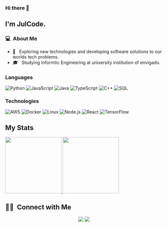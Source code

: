 ### Hi there 👋

## I'm JulCode.

### 💻 &nbsp;About Me 

- 🤔 &nbsp; Exploring new technologies and developing software solutions to our worlds tech problems.
- 🎓 &nbsp; Studying Informtic Engineering at university institution of envigado.

### Languages

![Python](https://img.shields.io/badge/-Python-000?&logo=Python)
![JavaScript](https://img.shields.io/badge/-JavaScript-000?&logo=JavaScript)
![Java](https://img.shields.io/badge/-Java-000?&logo=Java&logoColor=007396)
![TypeScript](https://img.shields.io/badge/-TypeScript-000?&logo=TypeScript)
![C++](https://img.shields.io/badge/-C++-000?&logo=c%2b%2b&logoColor=00599C)
![SQL](https://img.shields.io/badge/-SQL-000?&logo=MySQL)


### Technologies

![AWS](https://img.shields.io/badge/-AWS-000?&logo=Amazon-AWS&logoColor=F90)
![Docker](https://img.shields.io/badge/-Docker-000?&logo=Docker)
![Linux](https://img.shields.io/badge/-Linux-000?&logo=Linux)
![Node.js](https://img.shields.io/badge/-Node.js-000?&logo=node.js)
![React](https://img.shields.io/badge/-React-000?&logo=React)
![TensorFlow](https://img.shields.io/badge/-TensorFlow-000?&logo=TensorFlow)

## My Stats
<p>
<a href="https://github.com/julcode">
  <img height="180em" src="https://github-readme-stats.vercel.app/api?username=julcode&show_icons=true&theme=radical" />
  <img height="180em" src="https://github-readme-stats-eight-theta.vercel.app/api/top-langs/?username=julcode&theme=radical&layout=compact&exclude_lang=java+r" />
</a>
</p>


##  🤝🏻 &nbsp;Connect with Me

<p align="center">
<a href="https://julcode.github.io/web/"><img src="https://img.shields.io/badge/-julcode-3423A6?style=flat-square&logo=Google-Chrome&logoColor=white"/></a>
<a href="https://www.linkedin.com/in/julian-vivas-estrada-aa2680217/"><img src="https://img.shields.io/badge/-Julian%20Vivas-0077B5?style=flat-square&logo=Linkedin&logoColor=white"/></a>
